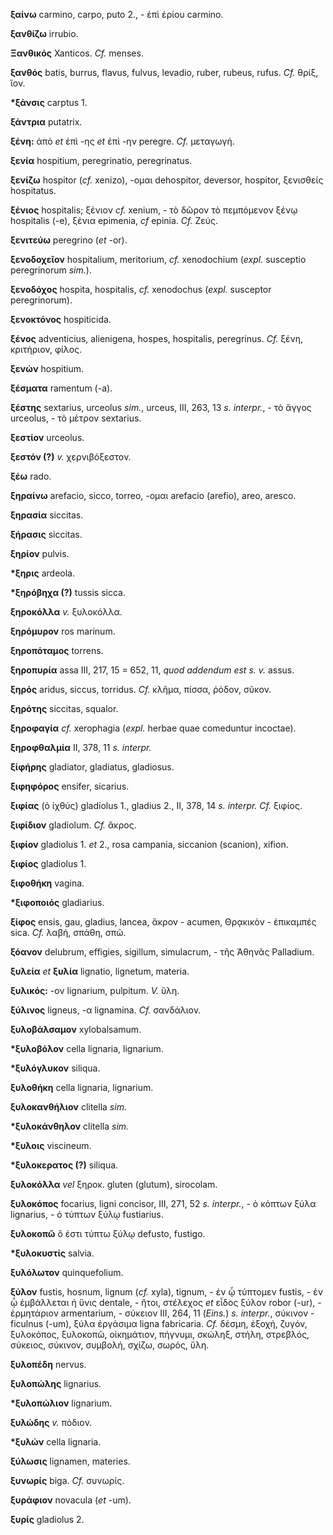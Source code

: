 **ξαίνω** carmino, carpo, puto 2., - ἐπὶ ἐρίου carmino.

**ξανθίζω** irrubio.

**Ξανθικός** Xanticos. *Cf.* menses.

**ξανθός** batis, burrus, flavus, fulvus, levadio, ruber, rubeus, rufus.
*Cf.* θρίξ, ἴον.

**\*ξάνσις** carptus 1.

**ξάντρια** putatrix.

**ξένη:** ἀπὸ *et* ἐπὶ -ης *et* ἐπὶ -ην peregre. *Cf.* μεταγωγή.

**ξενία** hospitium, peregrinatio, peregrinatus.

**ξενίζω** hospitor (*cf.* xenizo), -ομαι dehospitor, deversor,
hospitor, ξενισθείς hospitatus.

**ξένιος** hospitalis; ξένιον *cf.* xenium, - τὸ δῶρον τὸ πεμπόμενον
ξένῳ hospitalis (-e), ξένια epimenia, *cf* epinia. *Cf.* Ζεύς.

**ξενιτεύω** peregrino (*et* -or).

**ξενοδοχεῖον** hospitalium, meritorium, *cf.* xenodochium (*expl.*
susceptio peregrinorum *sim.*).

**ξενοδόχος** hospita, hospitalis, *cf.* xenodochus (*expl.* susceptor
peregrinorum).

**ξενοκτόνος** hospiticida.

**ξένος** adventicius, alienigena, hospes, hospitalis, peregrinus. *Cf.*
ξένη, κριτήριον, φίλος.

**ξενών** hospitium.

**ξέσματα** ramentum (-a).

**ξέστης** sextarius, urceolus *sim.*, urceus, III, 263, 13 *s.
interpr.*, - τὸ ἄγγος urceolus, - τὸ μέτρον sextarius.

**ξεστίον** urceolus.

**ξεστόν (?)** *v.* χερνιβόξεστον.

**ξέω** rado.

**ξηραίνω** arefacio, sicco, torreo, -ομαι arefacio (arefio), areo,
aresco.

**ξηρασία** siccitas.

**ξήρασις** siccitas.

**ξηρίον** pulvis.

**\*ξηρις** ardeola.

**\*ξηρόβηχα (?)** tussis sicca.

**ξηροκόλλα** *v.* ξυλοκόλλα.

**ξηρόμυρον** ros marinum.

**ξηροπόταμος** torrens.

**ξηροπυρία** assa III, 217, 15 = 652, 11, *quod addendum est s. v.*
assus.

**ξηρός** aridus, siccus, torridus. *Cf.* κλῆμα, πίσσα, ῥόδον, σῦκον.

**ξηρότης** siccitas, squalor.

**ξηροφαγία** *cf.* xerophagia (*expl.* herbae quae comeduntur
incoctae).

**ξηροφθαλμία** II, 378, 11 *s. interpr.*

**ξίφήρης** gladiator, gladiatus, gladiosus.

**ξιφηφόρος** ensifer, sicarius.

**ξιφίας** (ὁ ἰχθύς) gladiolus 1., gladius 2., II, 378, 14 *s.*
*interpr. Cf.* ξιφίος.

**ξιφίδιον** gladiolum. *Cf.* ἄκρος.

**ξιφίον** gladiolus 1. *et* 2., rosa campania, siccanion (scanion),
xifion.

**ξιφίος** gladiolus 1.

**ξιφοθήκη** vagina.

**\*ξιφοποιός** gladiarius.

**ξίφος** ensis, gau, gladius, lancea, ἄκρον - acumen, Θρᾳκικὸν -
ἐπικαμπές sica. *Cf.* λαβή, σπάθη, σπῶ.

**ξόανον** delubrum, effigies, sigillum, simulacrum, - τῆς Ἀθηνᾶς
Palladium.

**ξυλεία** *et* **ξυλία** lignatio, lignetum, materia.

**ξυλικός:** -ον lignarium, pulpitum. *V.* ὕλη.

**ξύλινος** ligneus, -α lignamina. *Cf.* σανδάλιον.

**ξυλοβάλσαμον** xylobalsamum.

**\*ξυλοβόλον** cella lignaria, lignarium.

**\*ξυλόγλυκον** siliqua.

**ξυλοθήκη** cella lignaria, lignarium.

**ξυλοκανθήλιον** clitella *sim.*

**\*ξυλοκάνθηλον** clitella *sim.*

**\*ξυλοις** viscineum.

**\*ξυλοκερατος (?)** siliqua.

**ξυλοκόλλα** *vel* ξηροκ. gluten (glutum), sirocolam.

**ξυλοκόπος** focarius, ligni concisor, III, 271, 52 *s. interpr.*, - ὁ
κόπτων ξύλα lignarius, - ὁ τύπτων ξύλῳ fustiarius.

**ξυλοκοπῶ** ὅ ἐστι τύπτω ξύλῳ defusto, fustigo.

**\*ξυλοκυστίς** salvia.

**ξυλόλωτον** quinquefolium.

**ξύλον** fustis, hosnum, lignum (*cf.* xyla), tignum, - ἐν ᾧ τύπτομεν
fustis, - ἐν ᾧ ἐμβάλλεται ἡ ὕνις dentale, - ἢτοι, στέλεχος *et* εἶδος
ξύλον robor (-ur), - ἑρμητάριον armentarium, - σύκειον III, 264, 11
(*Eins.*) *s. interpr.*, σύκινον - ficulnus (-um), ξύλα ἐργάσιμα ligna
fabricaria. *Cf.* δέσμη, ἐξοχή, ζυγόν, ξυλοκόπος, ξυλοκοπῶ, οἰκημάτιον,
πήγνυμι, σκώληξ, στήλη, στρεβλός, σύκειος, σύκινον, συμβολή, σχίζω,
σωρός, ὕλη.

**ξυλοπέδη** nervus.

**ξυλοπώλης** lignarius.

**\*ξυλοπώλιον** lignarium.

**ξυλώδης** *v.* πόδιον.

**\*ξυλών** cella lignaria.

**ξύλωσις** lignamen, materies.

**ξυνωρίς** biga. *Cf.* συνωρίς.

**ξυράφιον** novacula (*et* -um).

**ξυρίς** gladiolus 2.
